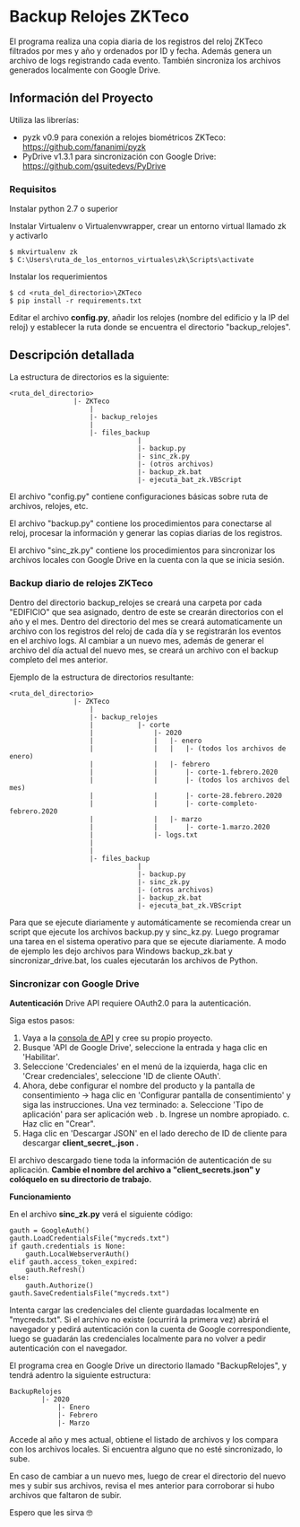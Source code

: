 # Backup Relojes ZKTeco

El programa realiza una copia diaria de los registros del reloj ZKTeco filtrados por mes y año y ordenados por ID y fecha.
Además genera un archivo de logs registrando cada evento.
También sincroniza los archivos generados localmente con Google Drive.


## Información del Proyecto

Utiliza las librerías:
* pyzk v0.9 para conexión a relojes biométricos ZKTeco: https://github.com/fananimi/pyzk
* PyDrive v1.3.1 para sincronización con Google Drive: https://github.com/gsuitedevs/PyDrive


### Requisitos

Instalar python 2.7 o superior 

Instalar Virtualenv o Virtualenvwrapper, crear un entorno virtual llamado zk y activarlo

```
$ mkvirtualenv zk
$ C:\Users\ruta_de_los_entornos_virtuales\zk\Scripts\activate
```

Instalar los requerimientos

```
$ cd <ruta_del_directorio>\ZKTeco
$ pip install -r requirements.txt
```

Editar el archivo **config.py**, añadir los relojes (nombre del edificio y la IP del reloj) y establecer la ruta donde se encuentra el directorio "backup_relojes".


## Descripción detallada

La estructura de directorios es la siguiente:

```
<ruta_del_directorio>
				|- ZKTeco
					|
					|- backup_relojes
					|
					|- files_backup
								|
								|- backup.py
								|- sinc_zk.py
								|- (otros archivos)
								|- backup_zk.bat
								|- ejecuta_bat_zk.VBScript
```

El archivo "config.py" contiene configuraciones básicas sobre ruta de archivos, relojes, etc.

El archivo "backup.py" contiene los procedimientos para conectarse al reloj, procesar la información y generar las copias diarias de los registros.

El archivo "sinc_zk.py" contiene los procedimientos para sincronizar los archivos locales con Google Drive en la cuenta con la que se inicia sesión.



### Backup diario de relojes ZKTeco

Dentro del directorio backup_relojes se creará una carpeta por cada "EDIFICIO" que sea asignado, dentro de este se crearán directorios con el año y el mes. Dentro del directorio del mes se creará automaticamente un archivo con los registros del reloj de cada día y se registrarán los eventos en el archivo logs.
Al cambiar a un nuevo mes, además de generar el archivo del día actual del nuevo mes, se creará un archivo con el backup completo del mes anterior.

Ejemplo de la estructura de directorios resultante:

```
<ruta_del_directorio>
				|- ZKTeco
					|
					|- backup_relojes
					|			|- corte
					|				|- 2020
					|				|	|- enero
					|				|	|	|- (todos los archivos de enero)
					|				|	|- febrero
					|				|		|- corte-1.febrero.2020
					|				|		|- (todos los archivos del mes)
					|				|		|- corte-28.febrero.2020
					|				|		|- corte-completo-febrero.2020
					|				|	|- marzo
					|				|		|- corte-1.marzo.2020
					|				|- logs.txt
					|			
					|
					|- files_backup
								|
								|- backup.py
								|- sinc_zk.py
								|- (otros archivos)
								|- backup_zk.bat
								|- ejecuta_bat_zk.VBScript
```

Para que se ejecute diariamente y automáticamente se recomienda crear un script que ejecute los archivos backup.py y sinc_kz.py. Luego programar una tarea en el sistema operativo para que se ejecute diariamente. 
A modo de ejemplo les dejo archivos para Windows backup_zk.bat y sincronizar_drive.bat, los cuales ejecutarán los archivos de Python.


### Sincronizar con Google Drive

**Autenticación**
Drive API requiere OAuth2.0 para la autenticación.

Siga estos pasos:
1. Vaya a la [consola de API](https://console.developers.google.com/iam-admin/projects) y cree su propio proyecto.
2. Busque 'API de Google Drive', seleccione la entrada y haga clic en 'Habilitar'.
3. Seleccione 'Credenciales' en el menú de la izquierda, haga clic en 'Crear credenciales', seleccione 'ID de cliente OAuth'.
4. Ahora, debe configurar el nombre del producto y la pantalla de consentimiento -> haga clic en 'Configurar pantalla de consentimiento' y siga las instrucciones. Una vez terminado:
	a. Seleccione 'Tipo de aplicación' para ser aplicación web .
	b. Ingrese un nombre apropiado.
	c. Haz clic en "Crear".
5. Haga clic en 'Descargar JSON' en el lado derecho de ID de cliente para descargar **client_secret_<ID muy larga>.json .**

El archivo descargado tiene toda la información de autenticación de su aplicación. **Cambie el nombre del archivo a "client_secrets.json" y colóquelo en su directorio de trabajo.**


**Funcionamiento**

En el archivo **sinc_zk.py** verá el siguiente código:

```
gauth = GoogleAuth()
gauth.LoadCredentialsFile("mycreds.txt")
if gauth.credentials is None:
    gauth.LocalWebserverAuth()
elif gauth.access_token_expired:
    gauth.Refresh()
else:
    gauth.Authorize()
gauth.SaveCredentialsFile("mycreds.txt")
```

Intenta cargar las credenciales del cliente guardadas localmente en "mycreds.txt". Si el archivo no existe (ocurrirá la primera vez) abrirá el navegador y pedirá autenticación con la cuenta de Google correspondiente, luego se guadarán las credenciales localmente para no volver a pedir autenticación con el navegador.



El programa crea en Google Drive un directorio llamado "BackupRelojes", y tendrá adentro la siguiente estructura:

```
BackupRelojes
		|- 2020
			|- Enero
			|- Febrero
			|- Marzo
```

Accede al año y mes actual, obtiene el listado de archivos y los compara con los archivos locales. Si encuentra alguno que no esté sincronizado, lo sube.

En caso de cambiar a un nuevo mes, luego de crear el directorio del nuevo mes y subir sus archivos, revisa el mes anterior para corroborar si hubo archivos que faltaron de subir.


Espero que les sirva 🤓